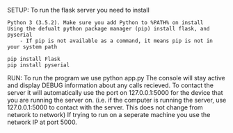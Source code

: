 
SETUP:
    To run the flask server you need to install

    Python 3 (3.5.2). Make sure you add Python to %PATH% on install
    Using the defualt python package manager (pip) install flask, and pyserial
        - If pip is not available as a command, it means pip is not in your system path

    pip install Flask
    pip install pyserial

RUN:
    To run the program we use python app.py
    The console will stay active and display DEBUG information about any calls recieved.
    To contact the server it will automatically use the port on 127.0.0.1:5000 for the device
    that you are running the server on. (i.e. if the computer is running the server,
    use 127.0.0.1:5000 to contact with the server. This does not change from network to network)
    If trying to run on a seperate machine you use the network IP at port 5000.



